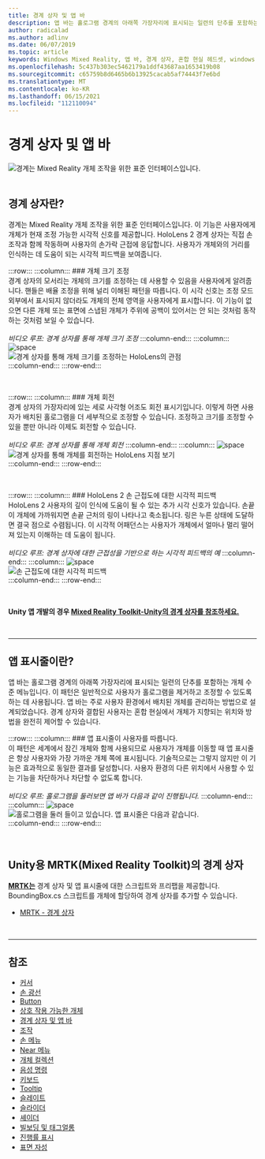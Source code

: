 ```yaml
---
title: 경계 상자 및 앱 바
description: 앱 바는 홀로그램 경계의 아래쪽 가장자리에 표시되는 일련의 단추를 포함하는 개체 수준 메뉴입니다.
author: radicalad
ms.author: adlinv
ms.date: 06/07/2019
ms.topic: article
keywords: Windows Mixed Reality, 앱 바, 경계 상자, 혼합 현실 헤드셋, windows mixed reality 헤드셋, 가상 현실 헤드셋, HoloLens, MRTK, Mixed Reality Toolkit
ms.openlocfilehash: 5c437b303ec5462179a1ddf43687aa1653419b08
ms.sourcegitcommit: c65759b8d6465b6b13925cacab5af74443f7e6bd
ms.translationtype: MT
ms.contentlocale: ko-KR
ms.lasthandoff: 06/15/2021
ms.locfileid: "112110094"
---
```

# <a name="bounding-box-and-app-bar"></a>경계 상자 및 앱 바
![경계는 Mixed Reality 개체 조작을 위한 표준 인터페이스입니다.](images/UX_Hero_BoundingBox.jpg)<br>
<br>

## <a name="what-is-the-bounding-box"></a>경계 상자란?

경계는 Mixed Reality 개체 조작을 위한 표준 인터페이스입니다. 이 기능은 사용자에게 개체가 현재 조정 가능한 시각적 신호를 제공합니다. HoloLens 2 경계 상자는 직접 손 조작과 함께 작동하며 사용자의 손가락 근접에 응답합니다. 사용자가 개체와의 거리를 인식하는 데 도움이 되는 시각적 피드백을 보여줍니다.

:::row:::
    :::column:::
        ### <a name="scaling-an-objectbr"></a>개체 크기 조정<br>
        경계 상자의 모서리는 개체의 크기를 조정하는 데 사용할 수 있음을 사용자에게 알려줍니다. 핸들은 배율 조정을 위해 널리 이해된 패턴을 따릅니다. 이 시각 신호는 조정 모드 외부에서 표시되지 않더라도 개체의 전체 영역을 사용자에게 표시합니다. 이 기능이 없으면 다른 개체 또는 표면에 스냅된 개체가 주위에 공백이 있어서는 안 되는 것처럼 동작하는 것처럼 보일 수 있습니다.<br>
        <br>
        *비디오 루프: 경계 상자를 통해 개체 크기 조정*
    :::column-end:::
        :::column:::
        ![space](images/spacer-20x582.png)<br>
       ![경계 상자를 통해 개체 크기를 조정하는 HoloLens의 관점](images/HoloLens2_BoundingBox.gif)<br>
    :::column-end:::
:::row-end:::

<br>

:::row:::
    :::column:::
        ### <a name="rotating-an-objectbr"></a>개체 회전<br>
        경계 상자의 가장자리에 있는 세로 사각형 어조도 회전 표시기입니다. 이렇게 하면 사용자가 배치된 홀로그램을 더 세부적으로 조정할 수 있습니다. 조정하고 크기를 조정할 수 있을 뿐만 아니라 이제도 회전할 수 있습니다.<br>
        <br>
        *비디오 루프: 경계 상자를 통해 개체 회전*
    :::column-end:::
        :::column:::
        ![space](images/spacer-20x582.png)<br>
       ![경계 상자를 통해 개체를 회전하는 HoloLens 지점 보기](images/HoloLens2_BoundingBox_Rotate.gif)<br>
    :::column-end:::
:::row-end:::

<br>

:::row:::
    :::column:::
        ### <a name="visual-feedback-on-hand-proximity-on-hololens-2br"></a>HoloLens 2 손 근접도에 대한 시각적 피드백<br>
        HoloLens 2 사용자의 깊이 인식에 도움이 될 수 있는 추가 시각 신호가 있습니다. 손끝이 개체에 가까워지면 손끝 근처의 링이 나타나고 축소됩니다. 링은 누른 상태에 도달하면 결국 점으로 수렴됩니다. 이 시각적 어패던스는 사용자가 개체에서 얼마나 멀리 떨어져 있는지 이해하는 데 도움이 됩니다.<br>
        <br>
        *비디오 루프: 경계 상자에 대한 근접성을 기반으로 하는 시각적 피드백의 예*
    :::column-end:::
        :::column:::
        ![space](images/spacer-20x582.png)<br>
       ![손 근접도에 대한 시각적 피드백](images/HoloLens2_Proximity.gif)<br>
    :::column-end:::
:::row-end:::

<br>

**Unity 앱 개발의 경우 [Mixed Reality Toolkit-Unity의 경계 상자를 참조하세요.](/windows/mixed-reality/mrtk-unity/features/ux-building-blocks/bounding-box)**

<br>

---

## <a name="what-is-the-app-bar"></a>앱 표시줄이란?

앱 바는 홀로그램 경계의 아래쪽 가장자리에 표시되는 일련의 단추를 포함하는 개체 수준 메뉴입니다. 이 패턴은 일반적으로 사용자가 홀로그램을 제거하고 조정할 수 있도록 하는 데 사용됩니다. 앱 바는 주로 사용자 환경에서 배치된 개체를 관리하는 방법으로 설계되었습니다. 경계 상자와 결합된 사용자는 혼합 현실에서 개체가 지향되는 위치와 방법을 완전히 제어할 수 있습니다.

:::row:::
    :::column:::
        ### <a name="the-app-bar-follows-the-userbr"></a>앱 표시줄이 사용자를 따릅니다.<br>
        이 패턴은 세계에서 잠긴 개체와 함께 사용되므로 사용자가 개체를 이동할 때 앱 표시줄은 항상 사용자와 가장 가까운 개체 쪽에 표시됩니다. 기술적으로는 그렇지 않지만 이 기능은 효과적으로 동일한 결과를 달성합니다. 사용자 환경의 다른 위치에서 사용할 수 있는 기능을 차단하거나 차단할 수 없도록 합니다. <br>
        <br>
        *비디오 루프: 홀로그램을 둘러보면 앱 바가 다음과 같이 진행됩니다.*
    :::column-end:::
        :::column:::
        ![space](images/spacer-20x582.png)<br>
       ![홀로그램을 둘러 들이고 있습니다. 앱 표시줄은 다음과 같습니다.](images/HoloLens2_AppBarFollowing.gif)<br>
    :::column-end:::
:::row-end:::

<br>


## <a name="bounding-box-in-mrtk-mixed-reality-toolkit-for-unity"></a>Unity용 MRTK(Mixed Reality Toolkit)의 경계 상자
**[MRTK는](https://github.com/Microsoft/MixedRealityToolkit-Unity)** 경계 상자 및 앱 표시줄에 대한 스크립트와 프리팹을 제공합니다. BoundingBox.cs 스크립트를 개체에 할당하여 경계 상자를 추가할 수 있습니다.

* [MRTK - 경계 상자](/windows/mixed-reality/mrtk-unity/features/ux-building-blocks/bounding-box)


<br>

---


## <a name="see-also"></a>참조

* [커서](cursors.md)
* [손 광선](point-and-commit.md)
* [Button](button.md)
* [상호 작용 가능한 개체](interactable-object.md)
* [경계 상자 및 앱 바](app-bar-and-bounding-box.md)
* [조작](direct-manipulation.md)
* [손 메뉴](hand-menu.md)
* [Near 메뉴](near-menu.md)
* [개체 컬렉션](object-collection.md)
* [음성 명령](voice-input.md)
* [키보드](keyboard.md)
* [Tooltip](tooltip.md)
* [슬레이트](slate.md)
* [슬라이더](slider.md)
* [셰이더](shader.md)
* [빌보딩 및 태그얼롱](billboarding-and-tag-along.md)
* [진행률 표시](progress.md)
* [표면 자성](surface-magnetism.md)